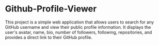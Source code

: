 # Github-Profile-Viewer
This project is a simple web application that allows users to search for any GitHub username and view their public profile information. It displays the user's avatar, name, bio, number of followers, following, repositories, and provides a direct link to their GitHub profile.

